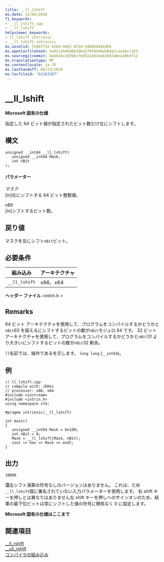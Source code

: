 ```yaml
---
title: __ll_lshift
ms.date: 11/04/2016
f1_keywords:
- __ll_lshift_cpp
- __ll_lshift
helpviewer_keywords:
- ll_lshift intrinsic
- __ll_lshift intrinsic
ms.assetid: fe98f733-426d-44b3-8f24-5d0d6d44bd94
ms.openlocfilehash: 5a91ce5db46b19be570f8d48a584a2caeabcc163
ms.sourcegitcommit: 0ab61bc3d2b6cfbd52a16c6ab2b97a8ea1864f12
ms.translationtype: MT
ms.contentlocale: ja-JP
ms.lasthandoff: 04/23/2019
ms.locfileid: "62263387"
---
```

# <a name="lllshift"></a>__ll_lshift

**Microsoft 固有の仕様**

指定した 64 ビット値が指定されたビット数だけ左にシフトします。

## <a name="syntax"></a>構文

```
unsigned __int64 __ll_lshift(
   unsigned __int64 Mask,
   int nBit
);
```

#### <a name="parameters"></a>パラメーター

*マスク*<br/>
[in]左にシフトする 64 ビット整数値。

*nBit*<br/>
[in]シフトするビット数。

## <a name="return-value"></a>戻り値

マスクを左にシフト`nBit`ビット。

## <a name="requirements"></a>必要条件

|組み込み|アーキテクチャ|
|---------------|------------------|
|`__ll_lshift`|x86、x64|

**ヘッダー ファイル** \<intrin.h >

## <a name="remarks"></a>Remarks

64 ビット アーキテクチャを使用して、プログラムをコンパイルするかどうかと`nBit`63 を超えるにシフトするビットの数が`nBit`モジュロ 64 です。 32 ビット アーキテクチャを使用して、プログラムをコンパイルするかどうかと`nBit`31 より大きいにシフトするビットの数が`nBit`32 剰余。

`ll`名前では、操作であるを示します。 `long long` (`__int64`)。

## <a name="example"></a>例

```
// ll_lshift.cpp
// compile with: /EHsc
// processor: x86, x64
#include <iostream>
#include <intrin.h>
using namespace std;

#pragma intrinsic(__ll_lshift)

int main()
{
   unsigned __int64 Mask = 0x100;
   int nBit = 8;
   Mask = __ll_lshift(Mask, nBit);
   cout << hex << Mask << endl;
}
```

## <a name="output"></a>出力

```
10000
```

**注**左シフト演算の符号なしのバージョンはありません。 これは、ため`__ll_lshift`既に署名されていない入力パラメーターを使用します。 右 shift キーを押しとは異なりはありません左 shift キーを押しへのサインオンのため、結果の最下位ビットは常にシフトした値の符号に関係なく 0 に設定します。

**Microsoft 固有の仕様はここまで**

## <a name="see-also"></a>関連項目

[__ll_rshift](../intrinsics/ll-rshift.md)<br/>
[__ull_rshift](../intrinsics/ull-rshift.md)<br/>
[コンパイラの組み込み](../intrinsics/compiler-intrinsics.md)